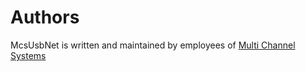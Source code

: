 # Authors

McsUsbNet is written and maintained by employees of [Multi Channel Systems](https://www.multichannelsystems.com)
